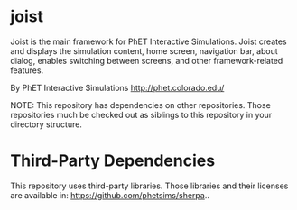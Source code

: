 joist
=====

Joist is the main framework for PhET Interactive Simulations.  Joist creates and displays the simulation content, home screen, navigation bar, about dialog, enables switching between screens, and other framework-related features.

By PhET Interactive Simulations
http://phet.colorado.edu/

NOTE: This repository has dependencies on other repositories. Those repositories
much be checked out as siblings to this repository in your directory structure.

Third-Party Dependencies
=============

This repository uses third-party libraries.
Those libraries and their licenses are available in: https://github.com/phetsims/sherpa..